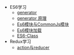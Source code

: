 * ES6学习
  * [generator](ES6学习/generator)
  * [generator 原理](ES6学习/es6-generator)
  * [Es6模块与CommonJs模块](ES6学习/es6-modules1)
  * [Es6模块加载](ES6学习/es6-modules2)
  * [ES6-Class](ES6学习/ES6-Class)
* Redux学习
  * [action与reducer](redux学习/action与reducer)
